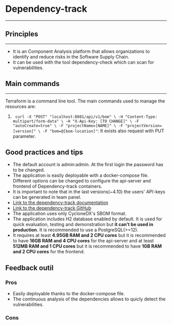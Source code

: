 # Dependency-track

---

## Principles

---

* It is an Component Analysis platform that allows organizations to identify and reduce risks in the Software Supply Chain.
* It can be used with the tool dependency-check which can scan for vulnerabilities.

## Main commands

---

Terraform is a command line tool. The main commands used to manage the resources are:

1. ` curl -X "POST" "localhost:8081/api/v1/bom" \
                                                              -H "Content-Type: multipart/form-data" \
                                                              -H "X-Api-Key: [TO CHANGE]" \
                                                              -F "autoCreate=true" \
                                                              -F "projectName=[NAME]" \
                                                              -F "projectVersion=[version]" \
                                                              -F "bom=@[bom-location]"`: It exists also request with PUT parameter.
                                                        

## Good practices and tips

* The default account is admin:admin. At the first login the password has to be changed.
* The application is easily deployable with a docker-compose file. Different options can be changed to configure the api-server and frontend of Dependency-track containers.
* It is important to note that in the last versions(~4.10) the users' API-keys can be generated in team panel.
* [Link to the dependency-track documentation](docs.dependencytrack.or)
* [Link to the dependency-track GitHub](https://github.com/DependencyTrack/dependency-track)
* The application uses only CycloneDX's SBOM format.
* The application includes H2 database enabled by default. It is used for quick evaluation, testing and demonstration but **it can't be used in production**. It is recommended to use a PostgreSQL(>=12).
* It requires at least **4.95GB RAM and 2 CPU cores** but it is recommended to have **16GB RAM and 4 CPU cores** for the api-server and at least **512MB RAM and 1 CPU cores** but it is recommended to have **1GB RAM and 2 CPU cores** for the frontend.

## Feedback outil

### Pros

* Easily deployable thanks to the docker-compose file.
* The continuous analysis of the dependencies allows to quicly detect the vulnerabilities.
### Cons
